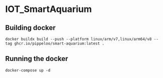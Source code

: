 # IOT_SmartAquarium
## Building docker
````Shell
docker buildx build --push --platform linux/arm/v7,linux/arm64/v8 --tag ghcr.io/pippeloo/smart-aquarium:latest .
````

## Running the docker
````Shell
docker-compose up -d
````